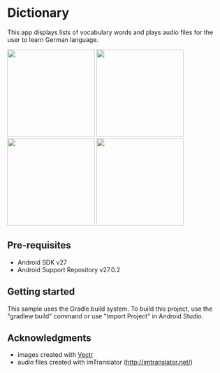 # Dictionary
This app displays lists of vocabulary words and plays audio files for the user to learn German language.

<img src="https://user-images.githubusercontent.com/34040140/36780033-239543c2-1c72-11e8-9847-4061b239f063.png" width=200>   <img src="https://user-images.githubusercontent.com/34040140/36780030-234e0f8e-1c72-11e8-9f3c-abcb98d4bd1b.png" width=200> <img src="https://user-images.githubusercontent.com/34040140/36780032-236b1598-1c72-11e8-80d6-671ebbca0636.png" width=200> <img src="https://user-images.githubusercontent.com/34040140/36780034-23b645fe-1c72-11e8-9615-23fe7326aef1.png" width=200>

## Pre-requisites
- Android SDK v27
- Android Support Repository v27.0.2
## Getting started
This sample uses the Gradle build system. To build this project, use the "gradlew build" command or use "Import Project" in Android Studio.
## Acknowledgments
- images created with [Vectr](https://vectr.com/)
- audio files created with imTranslator (http://imtranslator.net/)
